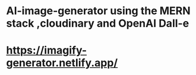 # AI-image-generator using the MERN stack ,cloudinary and OpenAI Dall-e
# https://imagify-generator.netlify.app/
